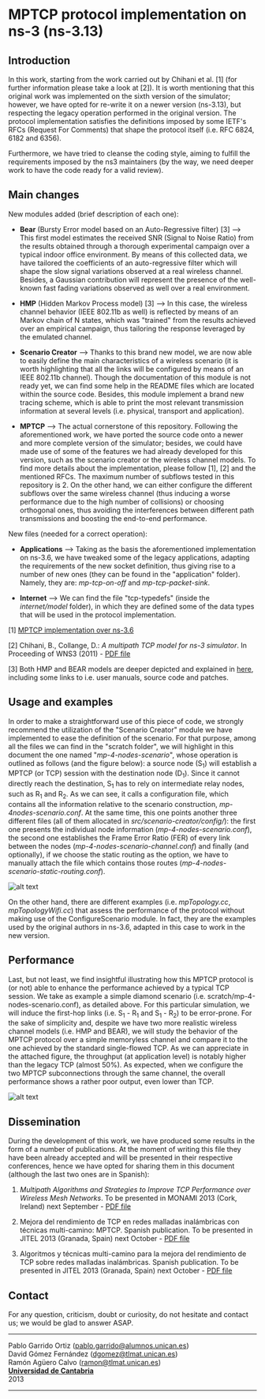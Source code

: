 # MPTCP protocol implementation on ns-3 (ns-3.13) #

## Introduction ##

In this work, starting from the work carried out by Chihani et al. [1] (for further information please take a look at [2]). It is worth mentioning that this original work was implemented on the sixth version of the simulator; however, we have opted for re-write it on a newer version (ns-3.13), but respecting the legacy operation performed in the original version. The protocol implementation satisfies the definitions imposed by some IETF's RFCs (Request For Comments) that shape the protocol itself (i.e. RFC 6824, 6182 and 6356).

Furthermore, we have tried to cleanse the coding style, aiming to fulfill the requirements imposed by the ns3 maintainers (by the way, we need deeper work to have the code ready for a valid review).

## Main changes ##

New modules added (brief description of each one):

  - **Bear** (Bursty Error model based on an Auto-Regressive filter) [3] --> This first model estimates the received SNR (Signal to Noise Ratio) from the results obtained through a thorough experimental campaign over a typical indoor office environment. By means of this collected data, we have tailored the coefficients of an auto-regressive filter which will shape the slow signal variations observed at a real wireless channel. Besides, a Gaussian contribution will represent the presence of the well-known fast fading variations observed as well over a real environment. 

  - **HMP** (Hidden Markov Process model) [3] --> In this case, the wireless channel behavior (IEEE 802.11b as well) is reflected by means of an Markov chain of N states, which was "trained" from the results achieved over an empirical campaign, thus tailoring the response leveraged by the emulated channel.   

  - **Scenario Creator** --> Thanks to this brand new model, we are now able to easily define the main characteristics of a wireless scenario (it is worth highlighting that all the links will be configured by means of an IEEE 802.11b channel). Though the documentation of this module is not ready yet, we can find some help in the README files which are located within the source code. Besides, this module implement a brand new tracing scheme, which is able to print the most relevant transmission information at several levels (i.e. physical, transport and application).

  - **MPTCP** --> The actual cornerstone of this repository. Following the aforementioned work, we have ported the source code onto a newer and more complete version of the simulator; besides, we could have made use of some of the features we had already developed for this version, such as the scenario creator or the wireless channel models. To find more details about the implementation, please follow [1], [2] and the mentioned RFCs. The maximum number of subflows tested in this repository is 2. On the other hand, we can either configure the different subflows over the same wireless channel (thus inducing a worse performance due to the high number of collisions) or choosing orthogonal ones, thus avoiding the interferences between different path transmissions and boosting the end-to-end performance.

New files (needed for a correct operation):

 - **Applications** --> Taking as the basis the aforementioned implementation on ns-3.6, we have tweaked some of the legacy applications, adapting the requirements of the new socket definition, thus giving rise to a number of new ones (they can be found in the "application" folder). Namely, they are: *mp-tcp-on-off* and *mp-tcp-packet-sink*.

 - **Internet** --> We can find the file "tcp-typedefs" (inside the *internet/model* folder), in which they are defined some of the data types that will be used in the protocol implementation.

[1] [MPTCP implementation over ns-3.6](https://code.google.com/p/mptcp-ns3/ "Google code")

[2] Chihani, B., Collange, D.: *A multipath TCP model for ns-3 simulator*. In Proceeding of WNS3 (2011) - [PDF file](https://www.dropbox.com/s/u48g31rl4k29tkt/A%20Multipath%20TCP%20model%20for%20ns-3%20simulator.pdf "MPTCP on ns-3")

[3] Both HMP and BEAR models are deeper depicted and explained in [here](http://dgomezphd.wordpress.com/2012/03/15/searching-a-realistic-wireless-model-in-network-simulator-environments/ "Dgomez PhD's blog"), including some links to i.e. user manuals, source code and patches.

## Usage and examples ##

  In order to make a straightforward use of this piece of code, we strongly recommend the utilization of the "Scenario Creator" module we have implemented to ease the definition of the scenario. For that purpose, among all the files we can find in the "scratch folder", we will highlight in this document the one named "*mp-4-nodes-scenario*", whose operation is outlined as follows (and the figure below): a source node (S<sub>1</sub>) will establish a MPTCP (or TCP) session with the destination node (D<sub>1</sub>). Since it cannot directly reach the destination, S<sub>1</sub> has to rely on intermediate relay nodes, such as R<sub>1</sub> and R<sub>2</sub>. As we can see, it calls a configuration file, which contains all the information relative to the scenario construction, *mp-4nodes-scenario.conf*. At the same time, this one points another three different files (all of them allocated in *src/scenario-creator/config/*): the first one presents the individual node information (*mp-4-nodes-scenario.conf*), the second one establishes the Frame Error Ratio (FER) of every link between the nodes (*mp-4-nodes-scenario-channel.conf*) and finally (and optionally), if we choose the static routing as the option, we have to manually attach the file which contains those routes (*mp-4-nodes-scenario-static-routing.conf*).

![alt text](http://imageshack.com/a/img706/4017/jene.png "Diamond topology")

  On the other hand, there are different examples (i.e. *mpTopology.cc*, *mpTopologyWifi.cc*) that assess the performance of the protocol without making use of the ConfigureScenario module. In fact, they are the examples used by the original authors in ns-3.6, adapted in this case to work in the new version.


## Performance ##

  Last, but not least, we find insightful illustrating how this MPTCP protocol is (or not) able to enhance the performance achieved by a typical TCP session. We take as example a simple diamond scenario (i.e. scratch/mp-4-nodes-scenario.conf), as detailed above. For this particular simulation, we will induce the first-hop links (i.e. S<sub>1</sub> - R<sub>1</sub> and S<sub>1</sub> - R<sub>2</sub>) to be error-prone. For the sake of simplicity and, despite we have two more realistic wireless channel models (i.e. HMP and BEAR), we will study the behavior of the MPTCP protocol over a simple memoryless channel and compare it to the one achieved by the standard single-flowed TCP. As we can appreciate in the attached figure, the throughput (at application level) is notably higher than the legacy TCP (almost 50%). As expected, when we configure the two MPTCP subconnections through the same channel, the overall performance shows a rather poor output, even lower than TCP.


![alt text](http://imageshack.com/a/img829/6946/mwoq.png "MPTCP vs TCP (Throughput comparison over the diamond topology")

## Dissemination ##

During the development of this work, we have produced some results in the form of a number of publications. At the moment of writing this file they have been already accepted and will be presented in their respective conferences, hence we have opted for sharing them in this document (although the last two ones are in Spanish):

1. *Multipath Algorithms and Strategies to Improve TCP Performance over Wireless Mesh Networks*. To be presented in MONAMI 2013 (Cork, Ireland) next September - [PDF file](https://www.dropbox.com/s/ksg2w2w1y86n4zd/Mutipath%20Algorithms%20and%20Strategies%20to%20Improve%20TCP%20Performance%20over%20Wireless%20Mesh%20Networks.pdf "MONAMI 2013")

2. Mejora del rendimiento de TCP en redes malladas inalámbricas con técnicas multi-camino: MPTCP. Spanish publication. To be presented in JITEL 2013 (Granada, Spain) next October - [PDF file](https://www.dropbox.com/s/if7473ykvp5vzkc/Mejora%20del%20rendimiento%20de%20TCP%20en%20redes%20malladas%20inal%C3%A1mbricas%20con%20t%C3%A9cnicas%20multi-camino%3A%20MPTCP.pdf "JITEL 2013 MPTCP Performance")

3. Algoritmos y técnicas multi-camino para la mejora del rendimiento de TCP sobre redes malladas inalámbricas. Spanish publication. To be presented in JITEL 2013 (Granada, Spain) next October - [PDF file](https://www.dropbox.com/s/wil3h8sfky7obzc/Algoritmos%20y%20t%C3%A9cnicas%20multi-camino%20para%20la%20mejora%20del%20rendimiento%20de%20TCP%20sobre%20redes%20malladas%20inal%C3%A1mbricas.pdf "JITEL 2013 Routing algorithms + MPTCP performance")

## Contact ##

For any question, criticism, doubt or curiosity, do not hesitate and contact us; we would be glad to answer ASAP.

* * *
Pablo Garrido Ortiz (<pablo.garrido@alumnos.unican.es>)  
David Gómez Fernández (<dgomez@tlmat.unican.es>)  
Ramón Agüero Calvo (<ramon@tlmat.unican.es>)   
**[Universidad de Cantabria](www.unican.es "Universidad de Cantabria")**   
2013
* * *
